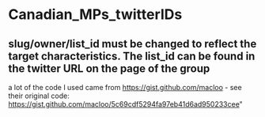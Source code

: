 # Canadian_MPs_twitterIDs

## slug/owner/list_id must be changed to reflect the target characteristics. The list_id can be found in the twitter URL on the page of the group ##

a lot of the code I used came from https://gist.github.com/macloo - see their original code: https://gist.github.com/macloo/5c69cdf5294fa97eb41d6ad950233cee"



